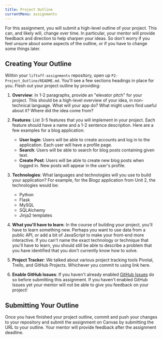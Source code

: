 ```yaml
---
title: Project Outline
currentMenu: assignments
---
```


For this assignment, you will submit a high-level outline of your project. This can, and likely will, change over time. In particular, your mentor will provide feedback and direction to help sharpen your ideas. So don't worry if you feel unsure about some aspects of the outline, or if you have to change some things later.

## Creating Your Outline

Within your `liftoff-assignments` repository, open up `P2-Project_Outline/README.md`. You'll see a few sections headings in place for you. Flesh out your project outline by providing:

1. **Overview**: In 1-2 paragraphs, provide an "elevator pitch" for your project. This should be a high-level overview of your idea, in non-technical language. What will your app do? What might users find useful about it? Where did the idea come from?

2. **Features**: List 3-5 features that you will implement in your project. Each feature should have a name and a 1-2 sentence description. Here are a few examples for a blog application:
    - **User login**: Users will be able to create accounts and log in to the application. Each user will have a profile page.
    - **Search**: Users will be able to search for blog posts containing given text.
    - **Create Post**: Users will be able to create new blog posts when logged in. New posts will appear in the user's profile.

3. **Technologies**: What languages and technologies will you use to build your application? For example, for the Blogz application from Unit 2, the technologies would be:
    - Python
    - Flask
    - MySQL
    - SQLAlchemy
    - Jinja2 templates

4. **What you'll have to learn**: In the course of building your project, you'll have to learn something new. Perhaps you want to use data from a public API, or add a bit of JavaScript to make your front-end more interactive. If you can't name the exact technology or technique that you'll have to learn, you should still be able to describe a problem that you have identified that you don't currently know how to solve.

5. **Project Tracker**: We talked about various project tracking tools Pivotal, Trello, and GitHub Projects. Whichever you commit to using link here.

6. **Enable GitHub Issues**: If you haven't already enabled [GitHub Issues](../../articles/github-issues/) do so before submitting this assignment. If you haven't enabled GitHub Issues yet your mentor will not be able to give you feedback on your project!

## Submitting Your Outline

Once you have finished your project outline, commit and push your changes to your repository and submit the assignment on Canvas by submitting the URL to your outline. Your mentor will provide feedback after the assignment deadline.
